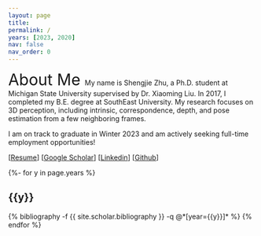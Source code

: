```yaml
---
layout: page
title:  
permalink: /
years: [2023, 2020]
nav: false
nav_order: 0
---
```

<font size="6.5"> About Me </font>
My name is Shengjie Zhu, a Ph.D. student at Michigan State University supervised by Dr. Xiaoming Liu. In 2017, I completed my B.E. degree at SouthEast University. 
My research focuses on 3D perception, including intrinsic, correspondence, depth, and pose estimation from a few neighboring frames.

I am on track to graduate in Winter 2023 and am actively seeking full-time employment opportunities!

[[Resume](https://drive.google.com/file/d/1LjS_QNgXtsIpSiFYRNOSYRatWLU34qOs/view?usp=drive_link)] [[Google Scholar](https://scholar.google.com/citations?user=4hHEXZkAAAAJ&hl=en)] [[Linkedin](https://www.linkedin.com/in/shengjie-zhu-b71945159/)] [[Github](https://github.com/ShngJZ)] 

<div class="publications">
{%- for y in page.years %}
  <h2 class="year">{{y}}</h2>
  {% bibliography -f {{ site.scholar.bibliography }} -q @*[year={{y}}]* %}
{% endfor %}
</div>